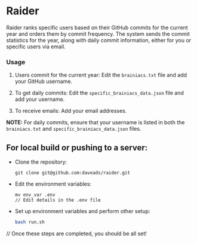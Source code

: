 # Raider 

Raider ranks specific users based on their GitHub commits for the current year and orders them by commit frequency. The system sends the commit statistics for the year, along with daily commit information, either for you or specific users via email.



### Usage

1. Users commit for the current year:
   Edit the `brainiacs.txt` file and add your GitHub username.

2. To get daily commits:
   Edit the `specific_brainiacs_data.json` file and add your username.

3. To receive emails:
   Add your email addresses.

**NOTE:**
For daily commits, ensure that your username is listed in both the `brainiacs.txt` and `specific_brainiacs_data.json` files.


## For local build or pushing to a server:

- Clone the repository:
   ```
   git clone git@github.com:daveads/raider.git
   ```

- Edit the environment variables:
   ```
   mv env_var .env
   // Edit details in the .env file
   ```

- Set up environment variables and perform other setup:
   ```bash
   bash run.sh
   ```

// Once these steps are completed, you should be all set!

